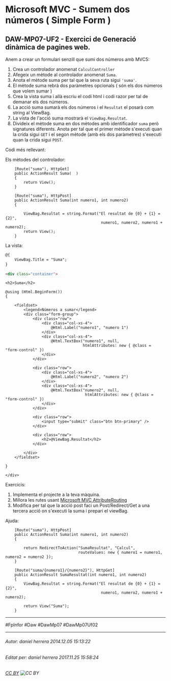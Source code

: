 # Microsoft MVC - Sumem dos números ( Simple Form )
## DAW-MP07-UF2 - Exercici de Generació dinàmica de pagines web.
Anem a crear un formulari senzill que sumi dos números amb MVC5:

1. Crea un controlador anomenat `CalculController`
2. Afegeix un mètode al controlador anomenat `Suma`.
3. Anota el mètode suma per tal que la seva ruta sigui `'suma'`.
4. El mètode suma rebrà dos paràmetres opcionals ( són els dos números que volem sumar )
5. Crea la vista suma i allà escriu el codi html i codi razor per tal de demanar els dos números.
6. La acció suma sumarà els dos números i el `Resultat` el posarà com string al ViewBag.
7. La vista de l'acció suma mostrarà el `ViewBag.Resultat`.
8. Divideix el mètode suma en dos mètodes amb identificador `suma` però signatures diferents. Anota per tal que el primer mètode s'executi quan la crida sigui `GET` i el segon mètode (amb els dos paràmetres) s'executi quan la crida sigui `POST`.

Codi més rellevant:

Els mètodes del controlador:

        [Route("suma"), HttpGet]
        public ActionResult Suma(  )
        {
            return View();
        }
 
        [Route("suma"), HttpPost]
        public ActionResult Suma(int numero1, int numero2)
        {
 
            ViewBag.Resultat = string.Format("El resultat de {0} + {1} = {2}", 
                                              numero1, numero2, numero1 + numero2);
            return View();
        }

La vista:

```html
@{
    ViewBag.Title = "Suma";
}
 
<div class="container">
```
 
    <h2>Suma</h2>
     
    @using (Html.BeginForm())
    {
       
        <fieldset>
            <legend>Números a sumar</legend>
            <div class="form-group">
                <div class="row">
                    <div class="col-xs-4">
                        @Html.Label("numero1", "numero 1")
                    </div>
                    <div class="col-xs-4">
                        @Html.TextBox("numero1", null, 
                                      htmlAttributes: new { @class = "form-control" })
                    </div>
                </div>
     
                <div class="row">
                    <div class="col-xs-4">
                        @Html.Label("numero2", "numero 2")
                    </div>
                    <div class="col-xs-4">
                        @Html.TextBox("numero2", null, 
                                       htmlAttributes: new { @class = "form-control" })
                    </div>
                </div>
     
                <div class="row">
                    <input type="submit" class="btn btn-primary" />
                </div>
     
                <div class="row">
                    <h2>@ViewBag.Resultat</h2>
                </div>
     
            </div>
        </fieldset>
       
    }
     
    </div>

Exercicis:

1. Implementa el projecte a la teva màquina.
2. Millora les rutes usant [Microsoft MVC AttributeRouting](/activitats/DAW-MP07/DAW-MP07-UF2/microsoft-mvc-attributerouting/readme.md)
3. Modifica per tal que la acció post faci un Post/Redirect/Get a una tercera acció on s'executi la suma i prepari el viewBag.

Ajuda:



        [Route("suma"), HttpPost]
        public ActionResult Suma(int numero1, int numero2)
        {

            return RedirectToAction("SumaResultat", "Calcul", 
                                    routeValues: new { numero1 = numero1, numero2 = numero2 });
        }

        [Route("suma/{numero1}/{numero2}"), HttpGet]
        public ActionResult SumaResultat(int numero1, int numero2)
        {
            ViewBag.Resultat = string.Format("El resultat de {0} + {1} = {2}", 
                                              numero1, numero2, numero1 + numero2);

            return View("Suma");
        }

---

#FpInfor #Daw #DawMp07 #DawMp07Uf02

---

###### Autor: daniel herrera 2014.12.05 15:13:22
###### Editat per: daniel herrera 2017.11.25 15:58:24
###### [CC BY](https://creativecommons.org/licenses/by/4.0/) ![CC BY](https://licensebuttons.net/l/by/3.0/80x15.png)
